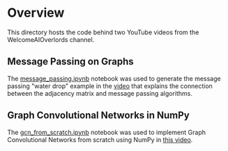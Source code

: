 # Overview
This directory hosts the code behind two YouTube videos from the WelcomeAIOverlords channel.

## Message Passing on Graphs
The [message_passing.ipynb](./message_passing.ipynb) notebook was used to generate the message passing "water drop" example in the [video](https://youtu.be/ijmxpItkRjc) that explains the connection between the adjacency matrix and message passing algorithms.

## Graph Convolutional Networks in NumPy
The [gcn_from_scratch.ipynb](./gcn_from_scratch.ipynb) notebook was used to implement Graph Convolutional Networks from scratch using NumPy in [this video](https://youtu.be/8qTnNXdkF1Q). 

